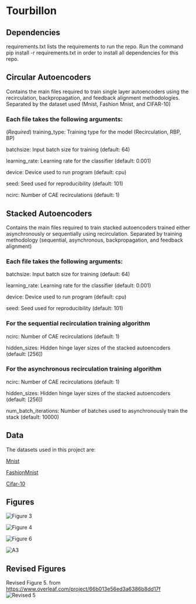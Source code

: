 # Tourbillon

## Dependencies

requirements.txt lists the requirements to run the repo. Run the command pip install -r requirements.txt in order to install all dependencies for this repo.

## Circular Autoencoders

Contains the main files required to train single layer autoencoders using the recirculation, backpropagation, and feedback alignment methodologies. Separated by the dataset used (Mnist, Fashion Mnist, and CIFAR-10)

### Each file takes the following arguments:

(*Required*) training_type: Training type for the model (Recirculation, RBP, BP)

batchsize: Input batch size for training (default: 64)

learning_rate: Learning rate for the classifier (default: 0.001)

device: Device used to run program (default: cpu)

seed: Seed used for reproducibility (default: 101)

ncirc: Number of CAE recirculations (default: 1)

## Stacked Autoencoders

Contains the main files required to train stacked autoencoders trained either asynchronously or sequentially using recirculation. Separated by training methodology (sequential, asynchronous, backpropagation, and feedback alignment)

### Each file takes the following arguments:

batchsize: Input batch size for training (default: 64)

learning_rate: Learning rate for the classifier (default: 0.001)

device: Device used to run program (default: cpu)

seed: Seed used for reproducibility (default: 101)

### For the sequential recirculation training algorithm

ncirc: Number of CAE recirculations (default: 1)

hidden_sizes: Hidden hinge layer sizes of the stacked autoencoders (default: [256])

### For the asynchronous recirculation training algorithm

ncirc: Number of CAE recirculations (default: 1)

hidden_sizes: Hidden hinge layer sizes of the stacked autoencoders (default: [256])

num_batch_iterations: Number of batches used to asynchronously train the stack (default: 10000)

## Data

The datasets used in this project are:

[Mnist](http://yann.lecun.com/exdb/mnist/)

[FashionMnist](https://www.kaggle.com/datasets/zalando-research/fashionmnist)

[Cifar-10](https://www.cs.toronto.edu/~kriz/cifar.html)

## Figures

![Figure 3](./reconstruction_all_2.png)

![Figure 4](./Figure4.png)

![Figure 6](./LimitedDataExperiments_updated.png)

![A3](./reconstructions.png)


## Revised Figures

Revised Figure 5. from https://www.overleaf.com/project/66b013e56ed3a6386b8dd17f
![Revised 5](./FigCifar.png)

